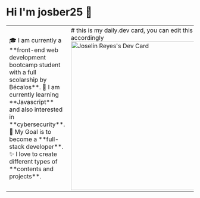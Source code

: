 # Hi I'm josber25 👋

<table>
<tr>
  <td valign="center">
    🎓 I am currently a **front-end web development bootcamp student with a full scolarship by Bécalos**.
    🌱 I am currently learning **Javascript** and also interested in **cybersecurity**.
    🎯 My Goal is to become a **full-stack developer**. 
    ✨ I love to create different types of **contents and projects**.
<td >
# this is my daily.dev card, you can edit this accordingly
    <a href="https://app.daily.dev/josber25"><img src="https://api.daily.dev/devcards/1718010fd8f346eea3f2795389f1635d.png?r=e3h" width="400" alt="Joselin Reyes's Dev Card"/></a>
  </td>
</tr>
</table>



